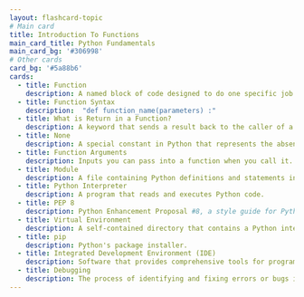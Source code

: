 ```yaml
---
layout: flashcard-topic
# Main card
title: Introduction To Functions
main_card_title: Python Fundamentals
main_card_bg: '#306998'
# Other cards
card_bg: '#5a88b6'
cards:
  - title: Function
    description: A named block of code designed to do one specific job and can be called multiple times.
  - title: Function Syntax
    description:  "def function_name(parameters) :"
  - title: What is Return in a Function?
    description: A keyword that sends a result back to the caller of a function.
  - title: None
    description: A special constant in Python that represents the absence of a value or a null value. It's the default return value of functions.
  - title: Function Arguments
    description: Inputs you can pass into a function when you call it.
  - title: Module
    description: A file containing Python definitions and statements intended for use in other Python programs.
  - title: Python Interpreter
    description: A program that reads and executes Python code.
  - title: PEP 8
    description: Python Enhancement Proposal #8, a style guide for Python code.
  - title: Virtual Environment
    description: A self-contained directory that contains a Python interpreter and any additional packages.
  - title: pip
    description: Python's package installer.
  - title: Integrated Development Environment (IDE)
    description: Software that provides comprehensive tools for programming.
  - title: Debugging
    description: The process of identifying and fixing errors or bugs in a Python program.
---
```


